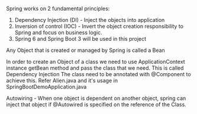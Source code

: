 Spring works on 2 fundamental principles:
1. Dependency Injection (DI) - Inject the objects into application
2. Inversion of control (IOC) - Invert the object creation responsibility to Spring and focus
on business logic.
3. Spring 6 and Spring Boot 3 will be used in this project

Any Object that is created or managed by Spring is called a Bean

In order to create an Object of a class we need to use ApplicationContext instance
getBean method and pass the class that we need. This is called Dependency Injection
The class need to be annotated with @Component to achieve this. Refer Alien.java
and it's usage in SpringBootDemoApplication.java

Autowiring - When one object is dependent on another object, spring can inject that
object if @Autowired is specified on the reference of the Class.
